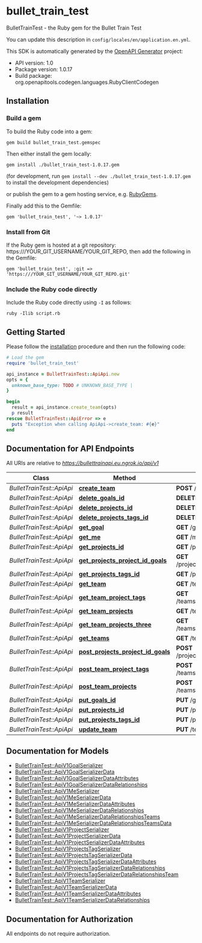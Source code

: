 # bullet_train_test

BulletTrainTest - the Ruby gem for the Bullet Train Test

You can update this description in `config/locales/en/application.en.yml`.

This SDK is automatically generated by the [OpenAPI Generator](https://openapi-generator.tech) project:

- API version: 1.0
- Package version: 1.0.17
- Build package: org.openapitools.codegen.languages.RubyClientCodegen

## Installation

### Build a gem

To build the Ruby code into a gem:

```shell
gem build bullet_train_test.gemspec
```

Then either install the gem locally:

```shell
gem install ./bullet_train_test-1.0.17.gem
```

(for development, run `gem install --dev ./bullet_train_test-1.0.17.gem` to install the development dependencies)

or publish the gem to a gem hosting service, e.g. [RubyGems](https://rubygems.org/).

Finally add this to the Gemfile:

    gem 'bullet_train_test', '~> 1.0.17'

### Install from Git

If the Ruby gem is hosted at a git repository: https:///YOUR_GIT_USERNAME/YOUR_GIT_REPO, then add the following in the Gemfile:

    gem 'bullet_train_test', :git => 'https:///YOUR_GIT_USERNAME/YOUR_GIT_REPO.git'

### Include the Ruby code directly

Include the Ruby code directly using `-I` as follows:

```shell
ruby -Ilib script.rb
```

## Getting Started

Please follow the [installation](#installation) procedure and then run the following code:

```ruby
# Load the gem
require 'bullet_train_test'

api_instance = BulletTrainTest::ApiApi.new
opts = {
  unknown_base_type: TODO # UNKNOWN_BASE_TYPE | 
}

begin
  result = api_instance.create_team(opts)
  p result
rescue BulletTrainTest::ApiError => e
  puts "Exception when calling ApiApi->create_team: #{e}"
end

```

## Documentation for API Endpoints

All URIs are relative to *https://bullettrainapi.eu.ngrok.io/api/v1*

Class | Method | HTTP request | Description
------------ | ------------- | ------------- | -------------
*BulletTrainTest::ApiApi* | [**create_team**](docs/ApiApi.md#create_team) | **POST** /teams | 
*BulletTrainTest::ApiApi* | [**delete_goals_id**](docs/ApiApi.md#delete_goals_id) | **DELETE** /goals/{id} | 
*BulletTrainTest::ApiApi* | [**delete_projects_id**](docs/ApiApi.md#delete_projects_id) | **DELETE** /projects/{id} | 
*BulletTrainTest::ApiApi* | [**delete_projects_tags_id**](docs/ApiApi.md#delete_projects_tags_id) | **DELETE** /projects/tags/{id} | 
*BulletTrainTest::ApiApi* | [**get_goal**](docs/ApiApi.md#get_goal) | **GET** /goals/{id} | 
*BulletTrainTest::ApiApi* | [**get_me**](docs/ApiApi.md#get_me) | **GET** /me | 
*BulletTrainTest::ApiApi* | [**get_projects_id**](docs/ApiApi.md#get_projects_id) | **GET** /projects/{id} | 
*BulletTrainTest::ApiApi* | [**get_projects_project_id_goals**](docs/ApiApi.md#get_projects_project_id_goals) | **GET** /projects/{project_id}/goals | 
*BulletTrainTest::ApiApi* | [**get_projects_tags_id**](docs/ApiApi.md#get_projects_tags_id) | **GET** /projects/tags/{id} | 
*BulletTrainTest::ApiApi* | [**get_team**](docs/ApiApi.md#get_team) | **GET** /teams/{id} | 
*BulletTrainTest::ApiApi* | [**get_team_project_tags**](docs/ApiApi.md#get_team_project_tags) | **GET** /teams/{team_id}/projects/tags | 
*BulletTrainTest::ApiApi* | [**get_team_projects**](docs/ApiApi.md#get_team_projects) | **GET** /teams/{team_id}/projects | 
*BulletTrainTest::ApiApi* | [**get_team_projects_three**](docs/ApiApi.md#get_team_projects_three) | **GET** /teams/{team_id}/projects/three | 
*BulletTrainTest::ApiApi* | [**get_teams**](docs/ApiApi.md#get_teams) | **GET** /teams | 
*BulletTrainTest::ApiApi* | [**post_projects_project_id_goals**](docs/ApiApi.md#post_projects_project_id_goals) | **POST** /projects/{project_id}/goals | 
*BulletTrainTest::ApiApi* | [**post_team_project_tags**](docs/ApiApi.md#post_team_project_tags) | **POST** /teams/{team_id}/projects/tags | 
*BulletTrainTest::ApiApi* | [**post_team_projects**](docs/ApiApi.md#post_team_projects) | **POST** /teams/{team_id}/projects | 
*BulletTrainTest::ApiApi* | [**put_goals_id**](docs/ApiApi.md#put_goals_id) | **PUT** /goals/{id} | 
*BulletTrainTest::ApiApi* | [**put_projects_id**](docs/ApiApi.md#put_projects_id) | **PUT** /projects/{id} | 
*BulletTrainTest::ApiApi* | [**put_projects_tags_id**](docs/ApiApi.md#put_projects_tags_id) | **PUT** /projects/tags/{id} | 
*BulletTrainTest::ApiApi* | [**update_team**](docs/ApiApi.md#update_team) | **PUT** /teams/{id} | 


## Documentation for Models

 - [BulletTrainTest::ApiV1GoalSerializer](docs/ApiV1GoalSerializer.md)
 - [BulletTrainTest::ApiV1GoalSerializerData](docs/ApiV1GoalSerializerData.md)
 - [BulletTrainTest::ApiV1GoalSerializerDataAttributes](docs/ApiV1GoalSerializerDataAttributes.md)
 - [BulletTrainTest::ApiV1GoalSerializerDataRelationships](docs/ApiV1GoalSerializerDataRelationships.md)
 - [BulletTrainTest::ApiV1MeSerializer](docs/ApiV1MeSerializer.md)
 - [BulletTrainTest::ApiV1MeSerializerData](docs/ApiV1MeSerializerData.md)
 - [BulletTrainTest::ApiV1MeSerializerDataAttributes](docs/ApiV1MeSerializerDataAttributes.md)
 - [BulletTrainTest::ApiV1MeSerializerDataRelationships](docs/ApiV1MeSerializerDataRelationships.md)
 - [BulletTrainTest::ApiV1MeSerializerDataRelationshipsTeams](docs/ApiV1MeSerializerDataRelationshipsTeams.md)
 - [BulletTrainTest::ApiV1MeSerializerDataRelationshipsTeamsData](docs/ApiV1MeSerializerDataRelationshipsTeamsData.md)
 - [BulletTrainTest::ApiV1ProjectSerializer](docs/ApiV1ProjectSerializer.md)
 - [BulletTrainTest::ApiV1ProjectSerializerData](docs/ApiV1ProjectSerializerData.md)
 - [BulletTrainTest::ApiV1ProjectSerializerDataAttributes](docs/ApiV1ProjectSerializerDataAttributes.md)
 - [BulletTrainTest::ApiV1ProjectsTagSerializer](docs/ApiV1ProjectsTagSerializer.md)
 - [BulletTrainTest::ApiV1ProjectsTagSerializerData](docs/ApiV1ProjectsTagSerializerData.md)
 - [BulletTrainTest::ApiV1ProjectsTagSerializerDataAttributes](docs/ApiV1ProjectsTagSerializerDataAttributes.md)
 - [BulletTrainTest::ApiV1ProjectsTagSerializerDataRelationships](docs/ApiV1ProjectsTagSerializerDataRelationships.md)
 - [BulletTrainTest::ApiV1ProjectsTagSerializerDataRelationshipsTeam](docs/ApiV1ProjectsTagSerializerDataRelationshipsTeam.md)
 - [BulletTrainTest::ApiV1TeamSerializer](docs/ApiV1TeamSerializer.md)
 - [BulletTrainTest::ApiV1TeamSerializerData](docs/ApiV1TeamSerializerData.md)
 - [BulletTrainTest::ApiV1TeamSerializerDataAttributes](docs/ApiV1TeamSerializerDataAttributes.md)
 - [BulletTrainTest::ApiV1TeamSerializerDataRelationships](docs/ApiV1TeamSerializerDataRelationships.md)


## Documentation for Authorization

 All endpoints do not require authorization.

